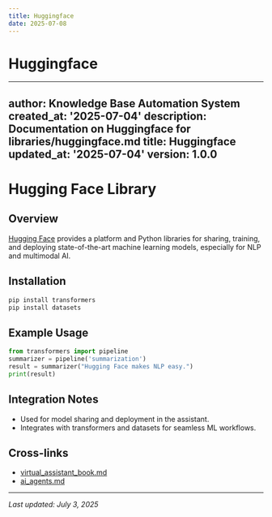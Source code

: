 ```yaml
---
title: Huggingface
date: 2025-07-08
---
```


# Huggingface

---
author: Knowledge Base Automation System
created_at: '2025-07-04'
description: Documentation on Huggingface for libraries/huggingface.md
title: Huggingface
updated_at: '2025-07-04'
version: 1.0.0
---

# Hugging Face Library

## Overview
[Hugging Face](https://huggingface.co/) provides a platform and Python libraries for sharing, training, and deploying state-of-the-art machine learning models, especially for NLP and multimodal AI.

## Installation
```sh
pip install transformers
pip install datasets
```

## Example Usage
```python
from transformers import pipeline
summarizer = pipeline('summarization')
result = summarizer("Hugging Face makes NLP easy.")
print(result)
```

## Integration Notes
- Used for model sharing and deployment in the assistant.
- Integrates with transformers and datasets for seamless ML workflows.

## Cross-links
- [virtual_assistant_book.md](../virtual_assistant_book.md)
- [ai_agents.md](../ai_agents.md)

---
_Last updated: July 3, 2025_
